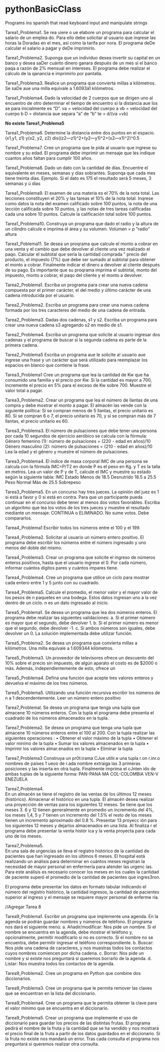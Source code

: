 # pythonBasicClass
Programs ins spanish that read keyboard input and manipulate strings

Tarea1_Problema1. Se rea uiere o ue elabore un programa para calcular el salario de un emplea do. Para ello debe solicitar al usuario que inqrese las horas la Doradas en el mes, así como la tarifa por nora. El programa deDe calcular el salario a pagar y deDe imprimirlo.

Tarea1_Problema2. Suponga que un individuo desea invertir su capital en un banco y desea saDer cuánto dinero ganara después de un mes si el banco paqa a razón de 2% mensual en intereses. El programa debe realizar el cálculo de la qanancia e imprimirlo por pantalla.

Tarea1_Problema3. Realice un programa que convierta millas a kilómetros. Se saDe aue una milla equivale a 1.6093á1 kilómetros.

Tarea1_Problema4. Dado la velocidad de 2 cuerpos que se dirigen uno al encuentro de otro determinar el tiempo de encuentro si la distancia aue los se para inicialmente es “D”.
va = velocidad del cuerpo a vb = velocidad del cuerpo b
D = distancia aue separa “a” de “b”
te = d/(va +vb)

**No existe Tarea1_Problema5**

Tarea1_Problema6. Determine la distancia entre dos puntos en el espacio. (x1,y1, z1) y(x2, y2, z2)
dis((z2—z1)^2+(y2—y1)^2+(x2—x1)^2)^0.5

Tarea1_Problema7. Cree un programa que le pida al usuario que ingrese su nombre y su edad. El programa debe imprimir un mensaje que les indique cuantos años faltan para cumplir 100 años.

Tarea1_Problema8. Dado un dato con la cantidad de días. Encuentre el equivalente en meses, semanas y días 
sobrantes. Suponqa que cada mes tiene treinta días.
Ejemplo. Si el dato es 175 el resultado será 5 meses, 3 semanas y ú días

Tarea1_Problema9. El examen de una materia es el 70% de la nota total. Las lecciones constituyen el 20% y las 
tareas el 10% de la nota total. Inqrese como datos la nota del examen calificado sobre 100 puntos, 
la nota de una lección calificada sobre 10 puntos, y las notas de tres tareas calificadas cada una 
sobre 10 puntos. Calcule la calificación total sobre 100 puntos.

Tarea1_Problema10. Construya un programa que dado el radio y la altura de un cilindro calcule e imprima el área y 
su volumen.
Volumen = p ”radio” altura

Tarea1_Poblema11. Se desea un proqrama que calcule el monto a cobrar en una venta y el cambio que debe devolver 
al cliente una vez realizado el paqo. Calcular el subtotal que sería la cantidad comprada ” precio 
del producto, el impuesto (7%) que debe ser sumado al subtotal para obtener el monto a cobrar. 
Finalmente indicar el dinero a devolver al cliente después de su pago. Es importante que su 
proqrama imprima el subtotal, monto del impuesto, monto a cobrar, el paqo del cliente y el monto a 
devolver.




Tarea2_Problema1. Escriba un programa para crear una nueva cadena compuesta por el primer carácter,
el del medio y último carácter de una cadena introducida por el usuario.

Tarea2_Problema2. Escriba un programa para crear una nueva cadena formada por los tres caracteres
del medio de una cadena de entrada.

Tarea2_Problema3. Dadas dos cadenas, s1 y s2. Escriba un programa para crear una nueva cadena s3 agregando s2 en 
medio de s1.

Tarea2_Problema4. Escriba un programa que solicite al usuario ingresar dos cadenas y el programa de buscar si la 
segunda cadena es parte de la primera cadena.

Tarea2_Problema5 Escriba un programa aue le solicite a! usuario aue ingrese una frase y un carácter que será 
utilizado para reemplazar los espacios en blanco que contiene la frase.




Tarea3_Problema1 Cree un programa que lea la cantidad de Kw que ha consumido una familia y el precio por Kw.
Si la cantidad es mayor a 700, incremente el precio en 5% para el exceso de Kw sobre 700.
Muestre el valor total a pagar.

Tarea3_Problema2. Crear un programa que lea el número de llantas de una compra y debe mostrar el monto a
pagar. El almacén las vende con la siguiente política: Si se compran menos de 5 llantas, el
precio unitario es 80. Si se compran 6 o 7, el precio unitario es 70, y si se compran más de 7
llantas, el precio unitario es 60.

Tarea3_Problema3. El número de pulsaciones que debe tener una persona por cada 10 segundos de ejercicio
aeróbico se calcula con la fórmula:
Género femenino (1): número de pulsaciones = (220 - edad en años)/10
Género masculino (2): número de pulsaciones = (210 - edad en años)/10
 Lea la edad y el género y muestre el número de pulsaciones.

Tarea3_Problema4. El índice de masa corporal IMC de una persona se calcula con la fórmula IMC=P/T2 en donde
P es el peso en Kg. y T es la talla en metros.
Lea un valor de P y de T, calcule el IMC y muestre su estado según la siguiente tabla:
IMC Estado
Menos de 18.5 Desnutrido
18.5 a 25.5 Peso Normal
Más de 25.5 Sobrepeso

Tarea3_Problema5. En un concurso hay tres jueces. La opinión del juez es 1 si está a favor y 0 si está en contra.
Para que un participante pueda continuar en el concurso debe tener al menos dos votos
favorables. Escriba un algoritmo que lea los votos de los tres jueces y muestre el resultado
mediante un mensaje: CONTINUA o ELIMINADO. No sume votos. Debe compararlos.


Tarea4_Problema1
Escribir todos los números entre el 100 y el 199.

Tarea4_Problema2.
Solicitar al usuario un número entero positivo. El programa debe escribir los números entre 
el número ingresado y uno menos del doble del mismo.

Tarea4_Problema3. 
Crear un programa que solicite el ingreso de números enteros positivos, hasta que el usuario 
ingrese el 0. Por cada número, informar cuántos dígitos pares y cuántos impares tiene.

Tarea4_Problema4.
Cree un programa que utilice un ciclo para mostrar cada entero entre 1 y 5 junto con su 
cuadrado.

Tarea4_Problema5. 
Calcule el promedio, el menor valor y el mayor valor de los pesos de n paquetes en una bodega. 
Estos datos ingresan uno a la vez dentro de un ciclo. n es un dato ingresado al inicio.


Tarea5_Problema1.
Se desea un programa que lea dos números enteros. El programa debe realizar las
siguientes validaciones:
a. Si el primer número es mayor que el segundo, debe devolver 1.
b. Si el primer número es menor que el segundo, debe devolver -1.
c. Si ambos números son iguales, debe devolver un 0.
La solución implementada debe utilizar función.

Tarea5_Problema2. 
Se desea un programa que convierta millas a kilómetros. Una milla equivale a 1.609344
kilómetros.

Tarea5_Problema3. 
Un proveedor de televisores ofrece un descuento del 10% sobre el precio sin impuesto, de
algún aparato el costo es de $2000 o más. Además, independientemente de esto, ofrece un

Tarea5_Problema4. 
Defina una función que acepte tres valores enteros y devuelva el máximo de los tres números.

Tarea5_Problema5. 
Utilizando una función recursiva escribir los números de n a 1 descendentemente. Leer un
número entero positivo





Tarea7_Problemal.
Se desea un programa que tenga una tupla que almacene 10 números enteros. Con la tupla el programa debe presenta el cuadrado de los números almacenados en la tupla.

Tarea7_Problema2.	Se desea un programa que tenga una tupla que almacene 10 números enteros entre el 100 al
200.	Con la tupla realizar las siguientes operaciones :
•	Obtener el valor máximo de la tupla
•	Obtener el valor mínimo de la tupla
•	Sumar los valores almacenados en la tupla
•	Imprimir los valores almar.enados en la tupla
•	Eliminar la tupla


Tarea7_Problema3 
Construya un pr0t:irama CJue utilir.e una tupla r.on r.inr.o nombres de países 1 ueoo de r.ada nombre extraiga las 3 primeras posiciones y las inserta en otra tupla. Finalmente imprima el cJnten ido de ambas tuplas de la siguiente forma:
PAN-PANA MA COL-COLOMBIA VEN-V ENEZUELA

Tarea7_Problema4.	 
En un almacén se tiene el registro de las ventas de los últimos 12 meses (histórico). Almacenar
el histórico en una tupla. El almacén desea realizar una proyección de ventas para los siguientes 12 meses. Se tiene que los meses 3. 6 y 12 tienen generalmente en promedio un incremento del 4%, los meses 1,4, 5 y 7 tienen un incremento del 1.5% el resto de los meses
tienen un incremento aproximado del 0.8 %. Presentar 13 proyecc ión para los siguientes 12 meses y dejarlos almacenados en una lista. Al finaliza r el programa debe presentar la venta histór ica y la venta proyecta para cada uno de los meses.

Tarea7_Problema5.	
En una sala de urgencias se lleva el registro histórico de la cantidad de pacientes que han ingresado en los últimos 6 meses. El hospital está realizando un análisis para determinar en cuántos meses registran la necesidad de mayor personal en enfermería para atender las urgenc ias. Para este análisis es necesario conocer los meses en los cuales la cantidad de paciente superó el promedio de la cantidad de pacientes que ingres3ron.

El programa debe presentar los datos en formato tabular indicando el número del registro histórico, la cantidad ingresos, la cantidad de pacientes superior al ingreso y el mensaje se requiere mayor personal de enferme ría.

//Agregar Tarea 8

Tarea9_Problema1.
Escribir un programa que implemente una agenda. En la agenda se podrán guardar nombres y números de teléfono. El programa nos dará el siguiente menú:
a. Añadir/modificar: Nos pide un nombre. Si el nombre se encuentra en la agenda, debe mostrar el teléfono y, opcionalmente, permitir modificarlo si no es correcto. Si el nombre no se encuentra, debe permitir ingresar el teléfono correspondiente.
b. Buscar: Nos pide una cadena de caracteres, y nos muestras todos los contactos cuyos nombres comiencen por dicha cadena.
c. Borrar: Nos pide un nombre y si existe nos preguntará si queremos borrarlo de la agenda.
d. Listar: Nos muestra todos los contactos de la agenda.

Tarea9_Problema2. 
Cree un programa en Python que combine dos diccionarios.

Tarea9_Problema3. 
Cree un programa que le permita remover las claves que se encuentran en la lista del diccionario.

Tarea9_Problema4. 
Cree un programa que le permita obtener la clave para el valor mínimo que se encuentra en el diccionario.

Tarea9_Problema5. 
Crear un programa que implemente el uso de diccionario para guardar los precios de las 
distintas frutas. El programa pedirá el nombre de la fruta y la cantidad que se ha vendido 
y nos mostrará el precio final de la fruta a partir de los datos guardados en el diccionario. 
Si la fruta no existe nos mandará un error. Tras cada consulta el programa nos preguntará 
si queremos realizar otra consulta.
